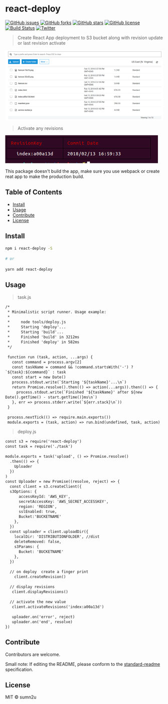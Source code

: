 # react-deploy

[![GitHub issues](https://img.shields.io/github/issues/sumn2u/react-deploy.svg)](https://github.com/sumn2u/react-deploy/issues) [![GitHub forks](https://img.shields.io/github/forks/sumn2u/react-deploy.svg)](https://github.com/sumn2u/react-deploy/network) [![GitHub stars](https://img.shields.io/github/stars/sumn2u/react-deploy.svg)](https://github.com/sumn2u/react-deploy/stargazers) [![GitHub license](https://img.shields.io/github/license/sumn2u/react-deploy.svg)](https://github.com/sumn2u/react-deploy/blob/master/LICENSE)[![Build Status](https://travis-ci.org/sumn2u/react-deploy.svg?branch=master)](https://travis-ci.org/sumn2u/react-deploy) [![Twitter](https://img.shields.io/twitter/url/https/github.com/sumn2u/react-deploy.svg?style=social)](https://twitter.com/intent/tweet?text=Wow:&url=https%3A%2F%2Fgithub.com%2Fsumn2u%2Freact-deploy)

> Create React App deployment to S3 bucket along with revision update or last revision activate

![upload revisions](img/display-revisions.png)

> Activate any revisions

![show revisions](img/showrevisions.png)


This package doesn't build the app, make sure you use webpack or create reat app to make the production build.

## Table of Contents

- [Install](#install)
- [Usage](#usage)
- [Contribute](#contribute)
- [License](#license)

## Install

```sh
npm i react-deploy -S

# or

yarn add react-deploy

```

## Usage
> task.js
```
/*
 * Minimalistic script runner. Usage example:
 *
 *     node tools/deploy.js
 *     Starting 'deploy'...
 *     Starting 'build'...
 *     Finished 'build' in 3212ms
 *     Finished 'deploy' in 582ms
 */

 function run (task, action, ...args) {
   const command = process.argv[2]
   const taskName = command && !command.startsWith('-') ? `${task}:${command}` : task
   const start = new Date()
   process.stdout.write(`Starting '${taskName}'...\n`)
   return Promise.resolve().then(() => action(...args)).then(() => {
     process.stdout.write(`Finished '${taskName}' after ${new Date().getTime() - start.getTime()}ms\n`)
   }, err => process.stderr.write(`${err.stack}\n`))
 }

 process.nextTick(() => require.main.exports())
 module.exports = (task, action) => run.bind(undefined, task, action)
```

> deploy.js
```
const s3 = require('react-deploy')
const task = require('./task')

module.exports = task('upload', () => Promise.resolve()
  .then(() => {
    Uploader
  })
)
const Uploader = new Promise((resolve, reject) => {
  const client = s3.createClient({
  s3Options: {
      accessKeyId: 'AWS_KEY',
      secretAccessKey: 'AWS_SECRET_ACCESSKEY',
      region: 'REGION',
      sslEnabled: true,
      Bucket:'BUCKETNAME'
    },
  })
  const uploader = client.uploadDir({
    localDir: 'DISTRIBUTIONFOLDER', //dist
    deleteRemoved: false,
    s3Params: {
      Bucket: 'BUCKETNAME'
    },
  })

  // on deploy  create a finger print
    client.createRevision()

  // display revisions
   client.displayRevisions()

  // activate the new value
   client.activateRevisions('index:a00a13d')

   uploader.on('error', reject)
   uploader.on('end', resolve)
})

```


## Contribute

Contributors are welcome.

Small note: If editing the README, please conform to the [standard-readme](https://github.com/RichardLitt/standard-readme) specification.

## License

MIT © sumn2u
